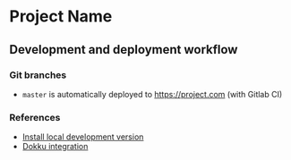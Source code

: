 # Project Name

## Development and deployment workflow

### Git branches

* `master` is automatically deployed to <https://project.com> (with Gitlab CI)

### References

* [Install local development version](docs/local.md)
* [Dokku integration](docs/dokku.md)
